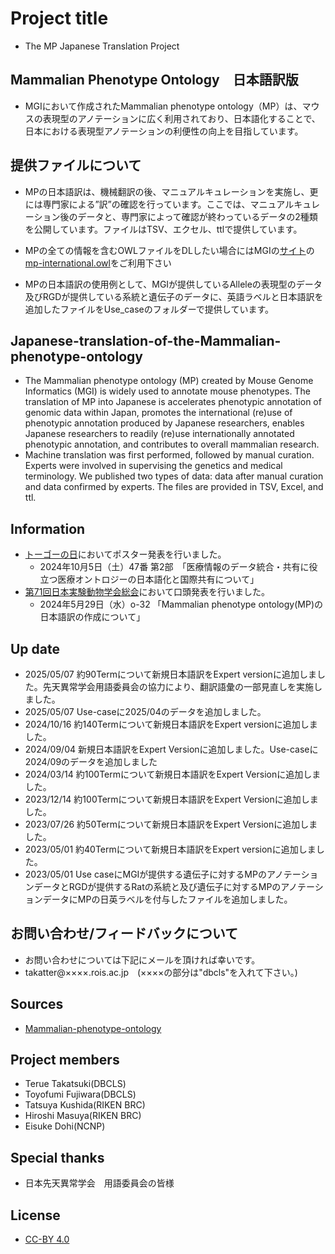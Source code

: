 # Project title
- The MP Japanese Translation Project
  
## Mammalian Phenotype Ontology　日本語訳版
- MGIにおいて作成されたMammalian phenotype ontology（MP）は、マウスの表現型のアノテーションに広く利用されており、日本語化することで、日本における表現型アノテーションの利便性の向上を目指しています。

## 提供ファイルについて
- MPの日本語訳は、機械翻訳の後、マニュアルキュレーションを実施し、更には専門家による”訳”の確認を行っています。ここでは、マニュアルキュレーション後のデータと、専門家によって確認が終わっているデータの2種類を公開しています。ファイルはTSV、エクセル、ttlで提供しています。
- MPの全ての情報を含むOWLファイルをDLしたい場合にはMGIの[サイト](https://www.informatics.jax.org/downloads/reports/index.html#pheno)の[mp-international.owl](https://www.informatics.jax.org/downloads/reports/mp-international.owl)をご利用下さい

- MPの日本語訳の使用例として、MGIが提供しているAlleleの表現型のデータ及びRGDが提供している系統と遺伝子のデータに、英語ラベルと日本語訳を追加したファイルをUse_caseのフォルダーで提供しています。

## Japanese-translation-of-the-Mammalian-phenotype-ontology
- The Mammalian phenotype ontology (MP) created by Mouse Genome Informatics (MGI) is widely used to annotate mouse phenotypes. The translation of MP into Japanese is accelerates phenotypic annotation of genomic data within Japan, promotes the international (re)use of phenotypic annotation produced by Japanese researchers, enables Japanese researchers to readily (re)use internationally annotated phenotypic annotation, and contributes to overall mammalian research. 
- Machine translation was first performed, followed by manual curation. Experts were involved in supervising the genetics and medical terminology. We published two types of data: data after manual curation and data confirmed by experts. The files are provided in TSV, Excel, and ttl.

## Information
- [トーゴーの日](https://biosciencedbc.jp/event/symposium/togo2024/)においてポスター発表を行いました。
  - 2024年10月5日（土）47番 第2部　「医療情報のデータ統合・共有に役立つ医療オントロジーの日本語化と国際共有について」
- [第71回日本実験動物学会総会](https://cfmeeting.com/jalas71/greetings.html)において口頭発表を行いました。
  - 2024年5月29日（水）o-32 「Mammalian phenotype ontology(MP)の日本語訳の作成について」

## Up date
- 2025/05/07 約90Termについて新規日本語訳をExpert versionに追加しました。先天異常学会用語委員会の協力により、翻訳語彙の一部見直しを実施しました。
- 2025/05/07 Use-caseに2025/04のデータを追加しました。
- 2024/10/16 約140Termについて新規日本語訳をExpert versionに追加しました。
- 2024/09/04 新規日本語訳をExpert Versionに追加しました。Use-caseに2024/09のデータを追加しました
- 2024/03/14 約100Termについて新規日本語訳をExpert Versionに追加しました。
- 2023/12/14 約100Termについて新規日本語訳をExpert Versionに追加しました。
- 2023/07/26 約50Termについて新規日本語訳をExpert Versionに追加しました。
- 2023/05/01 約40Termについて新規日本語訳をExpert versionに追加しました。
- 2023/05/01 Use caseにMGIが提供する遺伝子に対するMPのアノテーションデータとRGDが提供するRatの系統と及び遺伝子に対するMPのアノテーションデータにMPの日英ラベルを付与したファイルを追加しました。

## お問い合わせ/フィードバックについて
- お問い合わせについては下記にメールを頂ければ幸いです。
- takatter@××××.rois.ac.jp　(××××の部分は"dbcls"を入れて下さい。)

## Sources
- [Mammalian-phenotype-ontology](https://www.informatics.jax.org/downloads/reports/mp.owl)

## Project members
- Terue Takatsuki(DBCLS)
- Toyofumi Fujiwara(DBCLS)
- Tatsuya Kushida(RIKEN BRC)
- Hiroshi Masuya(RIKEN BRC)
- Eisuke Dohi(NCNP)

## Special thanks
- 日本先天異常学会　用語委員会の皆様

## License
- [CC-BY 4.0](https://creativecommons.org/licenses/by/4.0/)
